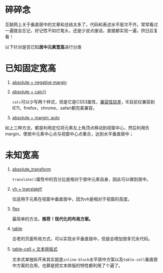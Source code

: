 # 碎碎念

互联网上关于垂直居中的文章和总结太多了，代码和表述水平层次不齐。常常看过一遍就会忘记，好记性不如烂笔头，还是少说点废话，直接都实现一遍，供日后复看！

以下针对是否已知**居中元素宽高**进行分类

# 已知固定宽高

1. [absolute + negative margin](http://isaacgao.cn/vertical-centeralized/1st_absolute_negative_margin.html)
2. [absolute + calc()](http://isaacgao.cn/vertical-centeralized/3nd_absolute_calc.html)
  
    `calc`可以少写两个样式，但是它是CSS3属性，[兼容性较差](https://caniuse.com/#search=calc)，IE目前仅兼容到IE11，firefox，chrome，safari都完美兼容。
3. [absolute + margin: auto](http://isaacgao.cn/vertical-centeralized/2nd_absolute_margin_auto.html)

如上三种方法，都是利用定位将元素左上角顶点移动到视窗中心，然后利用负margin，使居中元素中心点与视窗中心点重合，达到水平垂直居中；



# 未知宽高

1. [absolute_transform](http://isaacgao.cn/vertical-centeralized/4nd_absolute_transform.html)

    `translate()`属性中的百分比是相对于居中元素自身，因此可以做到居中。
2. [vh + translateY](http://isaacgao.cn/vertical-centeralized/5nd_viewport_relative.html)

    仅适用于元素在视窗中垂直居中，因为vh是相对于视窗的高度。
3. [flex](http://isaacgao.cn/vertical-centeralized/6nd_flex_box.html)

    最简单的方法，**推荐！现代化的布局方案。**
4. [table](http://isaacgao.cn/vertical-centeralized/8nd_table.html)
  
    古老的页面布局方式，可以实现水平垂直居中，但是会增加很多冗余代码。
5. [table-cell + 文本排版式](http://isaacgao.cn/vertical-centeralized/7nd_text_like.html)
  
    文本式单独拆开来其实就是`inline-block`水平居中方案以及`table-cell`垂直居中方案的合用，也算是把文本排版的特性都利用了个遍了。




